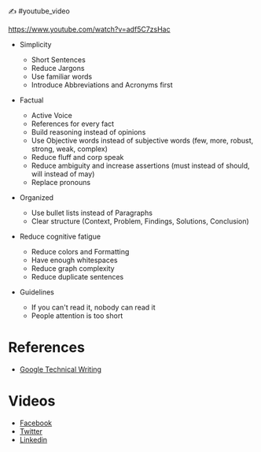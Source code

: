 :writing_hand:  #youtube_video

https://www.youtube.com/watch?v=adf5C7zsHac

+ Simplicity
  + Short Sentences
  + Reduce Jargons
  + Use familiar words
  + Introduce Abbreviations and Acronyms first
 
+ Factual
  + Active Voice
  + References for every fact
  + Build reasoning instead of opinions
  + Use Objective words instead of subjective words (few, more, robust, strong, weak, complex)
  + Reduce fluff and corp speak
  + Reduce ambiguity and increase assertions (must instead of should, will instead of may)
  + Replace pronouns
 
+ Organized
  + Use bullet lists instead of Paragraphs
  + Clear structure (Context, Problem, Findings, Solutions, Conclusion)

 + Reduce cognitive fatigue
   + Reduce colors and Formatting
   + Have enough whitespaces
   + Reduce graph complexity
   + Reduce duplicate sentences
  
 + Guidelines
   + If you can't read it, nobody can read it
   + People attention is too short

 # References

 + [Google Technical Writing](https://developers.google.com/tech-writing)

# Videos
+ [Facebook](https://www.facebook.com/emad.elsaid.hamed/posts/pfbid02EnegMK7FDCfXD1WP5JSz4GzZAnMUhPcdPfQ7zeKMUfaQYFdPTzT7B4mpQV5hQPhYl)
+ [Twitter](https://twitter.com/emad__elsaid/status/1710758394653446443)
+ [Linkedin](https://www.linkedin.com/feed/update/urn:li:activity:7116763075797471232/)

